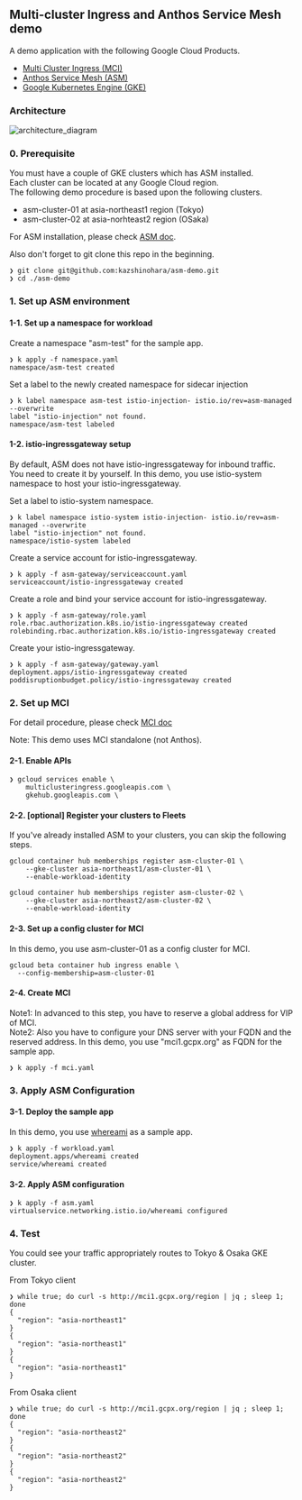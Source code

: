 ## Multi-cluster Ingress and Anthos Service Mesh demo

A demo application with the following Google Cloud Products.

- [Multi Cluster Ingress (MCI)](https://cloud.google.com/kubernetes-engine/docs/concepts/multi-cluster-ingress)
- [Anthos Service Mesh (ASM)](https://cloud.google.com/anthos/service-mesh)
- [Google Kubernetes Engine (GKE)](https://cloud.google.com/kubernetes-engine)

### Architecture
![architecture_diagram](https://storage.googleapis.com/handson-images/mci-asm-demo.png)

### 0. Prerequisite
You must have a couple of GKE clusters which has ASM installed.  
Each cluster can be located at any Google Cloud region.  
The following demo procedure is based upon the following clusters.
- asm-cluster-01 at asia-northeast1 region (Tokyo)
- asm-cluster-02 at asia-norhteast2 region (OSaka)

For ASM installation, please check [ASM doc](https://cloud.google.com/service-mesh/docs/unified-install/managed-service-mesh).

Also don't forget to git clone this repo in the beginning.
```shell
❯ git clone git@github.com:kazshinohara/asm-demo.git
❯ cd ./asm-demo
```

### 1. Set up ASM environment

#### 1-1. Set up a namespace for workload
Create a namespace "asm-test" for the sample app.
```shell
❯ k apply -f namespace.yaml
namespace/asm-test created
```
Set a label to the newly created namespace for sidecar injection
```shell
❯ k label namespace asm-test istio-injection- istio.io/rev=asm-managed --overwrite
label "istio-injection" not found.
namespace/asm-test labeled
```

#### 1-2. istio-ingressgateway setup
By default, ASM does not have istio-ingressgateway for inbound traffic.  
You need to create it by yourself.
In this demo, you use istio-system namespace to host your istio-ingressgateway.

Set a label to istio-system namespace.
```shell
❯ k label namespace istio-system istio-injection- istio.io/rev=asm-managed --overwrite
label "istio-injection" not found.
namespace/istio-system labeled
```

Create a service account for istio-ingressgateway.
```shell
❯ k apply -f asm-gateway/serviceaccount.yaml   
serviceaccount/istio-ingressgateway created
```

Create a role and bind your service account for istio-ingressgateway.
```shell
❯ k apply -f asm-gateway/role.yaml
role.rbac.authorization.k8s.io/istio-ingressgateway created
rolebinding.rbac.authorization.k8s.io/istio-ingressgateway created
```

Create your istio-ingressgateway.
```shell
❯ k apply -f asm-gateway/gateway.yaml 
deployment.apps/istio-ingressgateway created
poddisruptionbudget.policy/istio-ingressgateway created
```

### 2. Set up MCI

For detail procedure, please check [MCI doc](https://cloud.google.com/kubernetes-engine/docs/how-to/multi-cluster-ingress-setup)

Note: This demo uses MCI standalone (not Anthos).

#### 2-1. Enable APIs
```shell
❯ gcloud services enable \                                                                         
    multiclusteringress.googleapis.com \
    gkehub.googleapis.com \
```
#### 2-2. [optional] Register your clusters to Fleets
If you've already installed ASM to your clusters, you can skip the following steps.
```shell
gcloud container hub memberships register asm-cluster-01 \
    --gke-cluster asia-northeast1/asm-cluster-01 \
    --enable-workload-identity
```
```shell
gcloud container hub memberships register asm-cluster-02 \
    --gke-cluster asia-northeast2/asm-cluster-02 \
    --enable-workload-identity
```

#### 2-3. Set up a config cluster for MCI
In this demo, you use asm-cluster-01 as a config cluster for MCI.
```shell
gcloud beta container hub ingress enable \
  --config-membership=asm-cluster-01
```

#### 2-4. Create MCI
Note1: In advanced to this step, you have to reserve a global address for VIP of MCI.  
Note2: Also you have to configure your DNS server with your FQDN and the reserved address. 
In this demo, you use "mci1.gcpx.org" as FQDN for the sample app.

```shell
❯ k apply -f mci.yaml
```

### 3. Apply ASM Configuration
#### 3-1. Deploy the sample app
In this demo, you use [whereami](https://github.com/kazshinohara/whereami) as a sample app.
```shell
❯ k apply -f workload.yaml
deployment.apps/whereami created
service/whereami created
```

#### 3-2. Apply ASM configuration
```shell
❯ k apply -f asm.yaml
virtualservice.networking.istio.io/whereami configured
```

### 4. Test
You could see your traffic appropriately routes to Tokyo & Osaka GKE cluster.  

From Tokyo client
```shell
❯ while true; do curl -s http://mci1.gcpx.org/region | jq ; sleep 1; done
{
  "region": "asia-northeast1"
}
{
  "region": "asia-northeast1"
}
{
  "region": "asia-northeast1"
}
```

From Osaka client
```shell
❯ while true; do curl -s http://mci1.gcpx.org/region | jq ; sleep 1; done
{
  "region": "asia-northeast2"
}
{
  "region": "asia-northeast2"
}
{
  "region": "asia-northeast2"
}
```